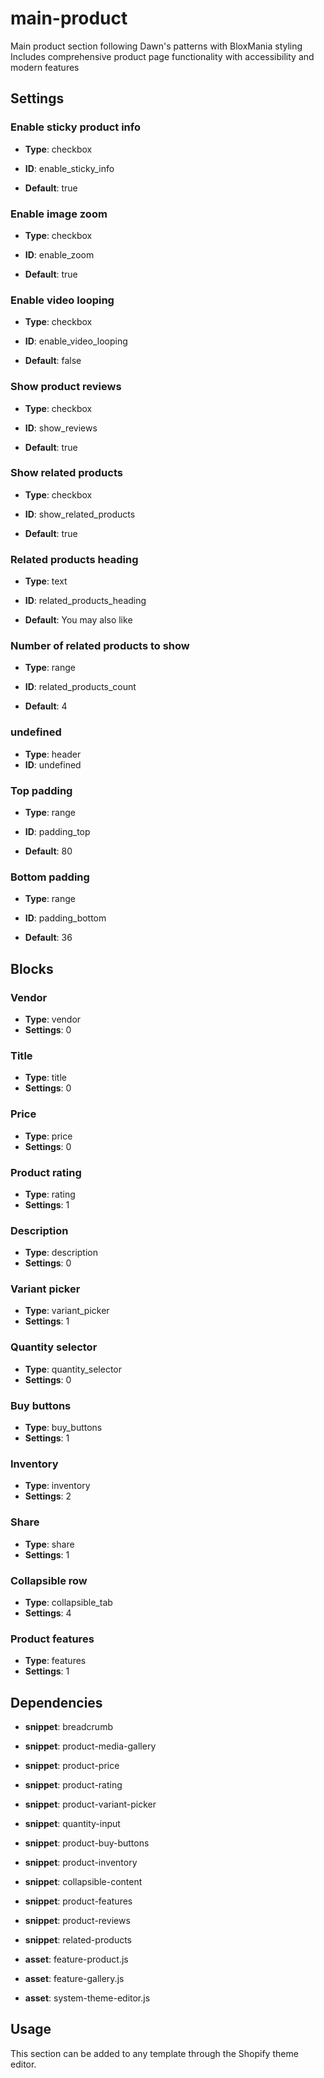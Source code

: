 # main-product

Main product section following Dawn's patterns with BloxMania styling Includes comprehensive product page functionality with accessibility and modern features

## Settings


### Enable sticky product info
- **Type**: checkbox
- **ID**: enable_sticky_info

- **Default**: true

### Enable image zoom
- **Type**: checkbox
- **ID**: enable_zoom

- **Default**: true

### Enable video looping
- **Type**: checkbox
- **ID**: enable_video_looping

- **Default**: false

### Show product reviews
- **Type**: checkbox
- **ID**: show_reviews

- **Default**: true

### Show related products
- **Type**: checkbox
- **ID**: show_related_products

- **Default**: true

### Related products heading
- **Type**: text
- **ID**: related_products_heading

- **Default**: You may also like

### Number of related products to show
- **Type**: range
- **ID**: related_products_count

- **Default**: 4

### undefined
- **Type**: header
- **ID**: undefined



### Top padding
- **Type**: range
- **ID**: padding_top

- **Default**: 80

### Bottom padding
- **Type**: range
- **ID**: padding_bottom

- **Default**: 36


## Blocks


### Vendor
- **Type**: vendor
- **Settings**: 0

### Title
- **Type**: title
- **Settings**: 0

### Price
- **Type**: price
- **Settings**: 0

### Product rating
- **Type**: rating
- **Settings**: 1

### Description
- **Type**: description
- **Settings**: 0

### Variant picker
- **Type**: variant_picker
- **Settings**: 1

### Quantity selector
- **Type**: quantity_selector
- **Settings**: 0

### Buy buttons
- **Type**: buy_buttons
- **Settings**: 1

### Inventory
- **Type**: inventory
- **Settings**: 2

### Share
- **Type**: share
- **Settings**: 1

### Collapsible row
- **Type**: collapsible_tab
- **Settings**: 4

### Product features
- **Type**: features
- **Settings**: 1


## Dependencies


- **snippet**: breadcrumb

- **snippet**: product-media-gallery

- **snippet**: product-price

- **snippet**: product-rating

- **snippet**: product-variant-picker

- **snippet**: quantity-input

- **snippet**: product-buy-buttons

- **snippet**: product-inventory

- **snippet**: collapsible-content

- **snippet**: product-features

- **snippet**: product-reviews

- **snippet**: related-products

- **asset**: feature-product.js

- **asset**: feature-gallery.js

- **asset**: system-theme-editor.js


## Usage

This section can be added to any template through the Shopify theme editor.


